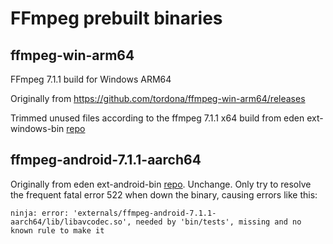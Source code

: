 # FFmpeg prebuilt binaries

## ffmpeg-win-arm64
FFmpeg 7.1.1 build for Windows ARM64

Originally from https://github.com/tordona/ffmpeg-win-arm64/releases

Trimmed unused files according to the ffmpeg 7.1.1 x64 build from eden ext-windows-bin [repo](https://git.eden-emu.dev/eden-emu/ext-windows-bin/src/branch/master/ffmpeg)

## ffmpeg-android-7.1.1-aarch64
Originally from eden ext-android-bin [repo](https://git.eden-emu.dev/eden-emu/ext-android-bin).
Unchange. Only try to resolve the frequent fatal error 522 when down the binary, causing errors like this:

`ninja: error: 'externals/ffmpeg-android-7.1.1-aarch64/lib/libavcodec.so', needed by 'bin/tests', missing and no known rule to make it`

